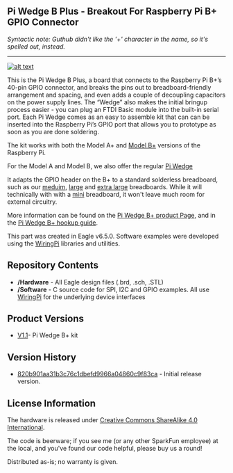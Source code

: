 Pi Wedge B Plus - Breakout For Raspberry Pi B+ GPIO Connector
----------------------------

_Syntactic note: Guthub didn't like the '+' character in the name, so it's spelled out, instead._ 

----------------------------

[![alt text](https://cdn.sparkfun.com/assets/learn_tutorials/3/2/5/13091-Action.jpg)](https://cdn.sparkfun.com/assets/learn_tutorials/3/2/5/13091-Action.jpg)

This is the Pi Wedge B Plus, a board that connects to the Raspberry Pi B+’s 40-pin GPIO connector, and breaks the pins out to breadboard-friendly arrangement and spacing, and even adds a couple of decoupling capacitors on the power supply lines. The “Wedge” also makes the initial bringup process easier - you can plug an FTDI Basic module into the built-in serial port. Each Pi Wedge comes as an easy to assemble kit that can can be inserted into the Raspberry Pi’s GPIO port that allows you to prototype as soon as you are done soldering.

The kit works with both the Model A+ and [Model B+](https://www.sparkfun.com/products/11546) versions of the Raspberry Pi.

For the Model A and Model B, we also offer the regular [Pi Wedge](https://www.sparkfun.com/products/12652) 

It adapts the GPIO header on the B+ to a standard solderless breadboard, such as our [meduim](https://www.sparkfun.com/products/12002), [large](https://www.sparkfun.com/products/112) and [extra large](https://www.sparkfun.com/products/12614) breadboards.  While it will technically with with a [mini](https://www.sparkfun.com/products/12043) breadboard, it won't leave much room for external circuitry.

More information can be found on the [Pi Wedge B+ product Page](https://www.sparkfun.com/products/12994), and in the [Pi Wedge B+ hookup guide](https://learn.sparkfun.com/tutorials/pi-wedge-b-hookup-guide).

This part was created in Eagle v6.5.0.  Software examples were developed using the [WiringPi](wiringpi.com) libraries and utilities.

Repository Contents
-------------------

* **/Hardware** - All Eagle design files (.brd, .sch, .STL)
* **/Software** - C source code for SPI, I2C and GPIO examples.  All use [WiringPi](wiringpi.com) for the underlying device interfaces

Product Versions
----------------
* [V1.1](https://www.sparkfun.com/products/12994)- Pi Wedge B+ kit

Version History
---------------

* [820b901aa31b3c76c1dbefd9966a04860c9f83ca](https://github.com/sparkfun/Pi_Wedge_B_Plus/commit/820b901aa31b3c76c1dbefd9966a04860c9f83ca) - Initial release version.


License Information
-------------------
The hardware is released under [Creative Commons ShareAlike 4.0 International](https://creativecommons.org/licenses/by-sa/4.0/).

The code is beerware; if you see me (or any other SparkFun employee) at the local, and you've found our code helpful, please buy us a round!

Distributed as-is; no warranty is given.